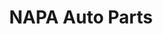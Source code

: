 ---
title: "NAPA Auto Parts"
url: /phoenix/napa-auto-parts-west-indian-school-road/
shop: Autoteile
---